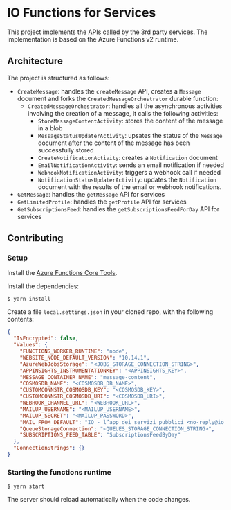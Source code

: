 # IO Functions for Services

This project implements the APIs called by the 3rd party services.
The implementation is based on the Azure Functions v2 runtime.

## Architecture

The project is structured as follows:

* `CreateMessage`: handles the `createMessage` API, creates a `Message` document and forks the `CreatedMessageOrchestrator` durable function:
  * `CreatedMessageOrchestrator`: handles all the asynchronous activities involving the creation of a message, it calls the following activities:
    * `StoreMessageContentActivity`: stores the content of the message in a blob
    * `MessageStatusUpdaterActivity`: upsates the status of the `Message` document after the content of the message has been successfully stored
    * `CreateNotificationActivity`: creates a `Notification` document
    * `EmailNotificationActivity`: sends an email notification if needed
    * `WebhookNotificationActivity`: triggers a webhook call if needed
    * `NotificationStatusUpdaterActivity`: updates the `Notification` document with the results of the email or webhook notifications.
* `GetMessage`: handles the `getMessage` API for services
* `GetLimitedProfile`: handles the `getProfile` API for services
* `GetSubscriptionsFeed`: handles the `getSubscriptionsFeedForDay` API for services

## Contributing

### Setup

Install the [Azure Functions Core Tools](https://github.com/Azure/azure-functions-core-tools).

Install the dependencies:

```
$ yarn install
```

Create a file `local.settings.json` in your cloned repo, with the
following contents:

```json
{
  "IsEncrypted": false,
  "Values": {
    "FUNCTIONS_WORKER_RUNTIME": "node",
    "WEBSITE_NODE_DEFAULT_VERSION": "10.14.1",
    "AzureWebJobsStorage": "<JOBS_STORAGE_CONNECTION_STRING>",
    "APPINSIGHTS_INSTRUMENTATIONKEY": "<APPINSIGHTS_KEY>",
    "MESSAGE_CONTAINER_NAME": "message-content",
    "COSMOSDB_NAME": "<COSMOSDB_DB_NAME>",
    "CUSTOMCONNSTR_COSMOSDB_KEY": "<COSMOSDB_KEY>",
    "CUSTOMCONNSTR_COSMOSDB_URI": "<COSMOSDB_URI>",
    "WEBHOOK_CHANNEL_URL": "<WEBHOOK_URL>",
    "MAILUP_USERNAME": "<MAILUP_USERNAME>",
    "MAILUP_SECRET": "<MAILUP_PASSWORD>",
    "MAIL_FROM_DEFAULT": "IO - l’app dei servizi pubblici <no-reply@io.italia.it>",
    "QueueStorageConnection": "<QUEUES_STORAGE_CONNECTION_STRING>",
    "SUBSCRIPTIONS_FEED_TABLE": "SubscriptionsFeedByDay"
  },
  "ConnectionStrings": {}
}
```

### Starting the functions runtime

```
$ yarn start
```

The server should reload automatically when the code changes.
